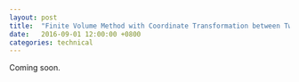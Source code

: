 ```yaml
---
layout: post
title:  "Finite Volume Method with Coordinate Transformation between Two Curvilinear Coordinate Systems"
date:   2016-09-01 12:00:00 +0800
categories: technical
---
```


Coming soon.

